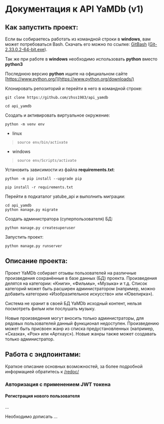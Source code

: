 # Документация к API YaMDb (v1)

## Как запустить проект:

Если вы собираетесь работать из командной строки в **windows**, вам может
 потребоваться Bash. Скачать его можно по ссылке:
 [GitBash](https://gitforwindows.org/) ([Git-2.33.0.2-64-bit.exe](https://github.com/git-for-windows/git/releases/download/v2.33.0.windows.2/Git-2.33.0.2-64-bit.exe)).

Так же при работе в **windows** необходимо использовать **python** вместо
 **python3**

Последнюю версию **python** ищите на официальном сайте
 [https://www.python.org/](https://www.python.org/downloads/)

Клонировать репозиторий и перейти в него в командной строке:

```
git clone https://github.com/zhss1983/api_yamdb
```

```
cd api_yamdb
```

Создать и активировать виртуальное окружение:

```
python -m venv env
```

- linux
>```
>source env/bin/activate
>```
- windows
>```
>source env/Scripts/activate
>```

Установить зависимости из файла **requirements.txt**:

```
python -m pip install --upgrade pip
```

```
pip install -r requirements.txt
```

Перейти в подкаталог yatube_api и выполнить миграции:

```
cd api_yamdb
python manage.py migrate
```

Создать администратора (суперпользователя) БД:

```
python manage.py createsuperuser
```

Запустить проект:

```
python manage.py runserver
```

## Описание проекта:

Проект YaMDb собирает отзывы пользователей на различные произведения
сохранённые в базе данных (БД) проекта. Произведения делятся на категории:
«Книги», «Фильмы», «Музыка» и т.д. Список категорий может быть расширен
администратором (например, можно добавить категорию «Изобразительное искусство»
или «Ювелирка»).

Система не хранит в своей БД YaMDb исходный контент, нельзя посмотреть фильм
или послушать музыку.

Новые произведения могут вносить только администраторы, для рядовых
пользователей данный функционал недоступен. Произведению может быть присвоен
жанр из списка предустановленных (например, «Сказка», «Рок» или «Артхаус»).
Новые жанры также может создавать только администратор.

## Работа с эндпоинтами:

Краткое описание основных возможностей, за более подробной информацией
обратитесь к [/redoc/](http://127.0.0.1:8000/redoc/) 

### Авторизация с применением JWT токена

#### Регистрация нового пользователя

...

Необходимо дописать ...
